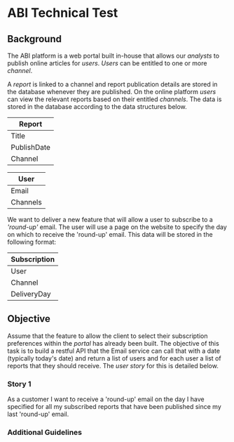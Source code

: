 # ABI Technical Test

## Background

The ABI platform is a web portal built in-house that allows our _analysts_ to publish online articles for _users_. _Users_ can be entitled to one or more _channel_.

A _report_ is linked to a channel and report publication details are stored in the database whenever they are published. On the online platform _users_ can view the relevant reports based on their entitled _channels_. The data is stored in the database according to the data structures below.

|Report|
|-|
| Title |
|PublishDate| 
|Channel|


|User|
|-|
| Email |
|Channels| 

We want to deliver a new feature that will allow a user to subscribe to a _'round-up'_ email. The user will use a page on the website to specify the day on which to receive the 'round-up' email. This data will be stored in the following format:

|Subscription|
|-|
|User|
|Channel|
|DeliveryDay|

## Objective

Assume that the feature to allow the client to select their subscription preferences within the _portal_ has already been built. The objective of this task is to build a restful API that the Email service can call that with a date (typically today's date) and return a list of users and for each user a list of reports that they should receive. The _user story_ for this is detailed below.

### Story 1

As a customer I want to receive a 'round-up' email on the day I have specified for all my subscribed reports that have been published since my last 'round-up' email.


### Additional Guidelines

